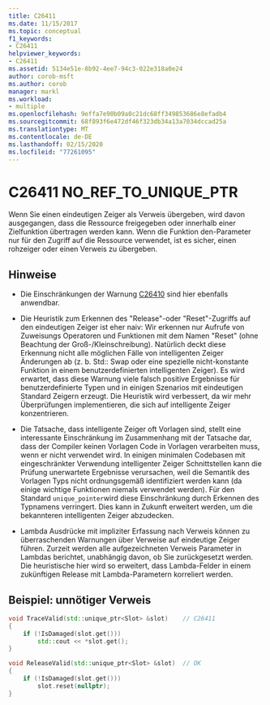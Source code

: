 ```yaml
---
title: C26411
ms.date: 11/15/2017
ms.topic: conceptual
f1_keywords:
- C26411
helpviewer_keywords:
- C26411
ms.assetid: 5134e51e-8b92-4ee7-94c3-022e318a0e24
author: corob-msft
ms.author: corob
manager: markl
ms.workload:
- multiple
ms.openlocfilehash: 9effa7e90b09a0c21dc68ff349853686e8efadb4
ms.sourcegitcommit: 68f893f6e472df46f323db34a13a7034dccad25a
ms.translationtype: MT
ms.contentlocale: de-DE
ms.lasthandoff: 02/15/2020
ms.locfileid: "77261095"
---
```

# <a name="c26411--no_ref_to_unique_ptr"></a>C26411  NO_REF_TO_UNIQUE_PTR

Wenn Sie einen eindeutigen Zeiger als Verweis übergeben, wird davon ausgegangen, dass die Ressource freigegeben oder innerhalb einer Zielfunktion übertragen werden kann. Wenn die Funktion den-Parameter nur für den Zugriff auf die Ressource verwendet, ist es sicher, einen rohzeiger oder einen Verweis zu übergeben.

## <a name="remarks"></a>Hinweise

- Die Einschränkungen der Warnung [C26410](C26410.md) sind hier ebenfalls anwendbar.

- Die Heuristik zum Erkennen des "Release"-oder "Reset"-Zugriffs auf den eindeutigen Zeiger ist eher naiv: Wir erkennen nur Aufrufe von Zuweisungs Operatoren und Funktionen mit dem Namen "Reset" (ohne Beachtung der Groß-/Kleinschreibung). Natürlich deckt diese Erkennung nicht alle möglichen Fälle von intelligenten Zeiger Änderungen ab (z. b. Std:: Swap oder eine spezielle nicht-konstante Funktion in einem benutzerdefinierten intelligenten Zeiger). Es wird erwartet, dass diese Warnung viele falsch positive Ergebnisse für benutzerdefinierte Typen und in einigen Szenarios mit eindeutigen Standard Zeigern erzeugt. Die Heuristik wird verbessert, da wir mehr Überprüfungen implementieren, die sich auf intelligente Zeiger konzentrieren.

- Die Tatsache, dass intelligente Zeiger oft Vorlagen sind, stellt eine interessante Einschränkung im Zusammenhang mit der Tatsache dar, dass der Compiler keinen Vorlagen Code in Vorlagen verarbeiten muss, wenn er nicht verwendet wird. In einigen minimalen Codebasen mit eingeschränkter Verwendung intelligenter Zeiger Schnittstellen kann die Prüfung unerwartete Ergebnisse verursachen, weil die Semantik des Vorlagen Typs nicht ordnungsgemäß identifiziert werden kann (da einige wichtige Funktionen niemals verwendet werden). Für den Standard `unique_pointer`wird diese Einschränkung durch Erkennen des Typnamens verringert. Dies kann in Zukunft erweitert werden, um die bekannteren intelligenten Zeiger abzudecken.

- Lambda Ausdrücke mit impliziter Erfassung nach Verweis können zu überraschenden Warnungen über Verweise auf eindeutige Zeiger führen. Zurzeit werden alle aufgezeichneten Verweis Parameter in Lambdas berichtet, unabhängig davon, ob Sie zurückgesetzt werden. Die heuristische hier wird so erweitert, dass Lambda-Felder in einem zukünftigen Release mit Lambda-Parametern korreliert werden.

## <a name="example-unnecessary-reference"></a>Beispiel: unnötiger Verweis

```cpp
void TraceValid(std::unique_ptr<Slot> &slot)    // C26411
{
    if (!IsDamaged(slot.get()))
        std::cout << *slot.get();
}

void ReleaseValid(std::unique_ptr<Slot> &slot)  // OK
{
    if (!IsDamaged(slot.get()))
        slot.reset(nullptr);
}
```
